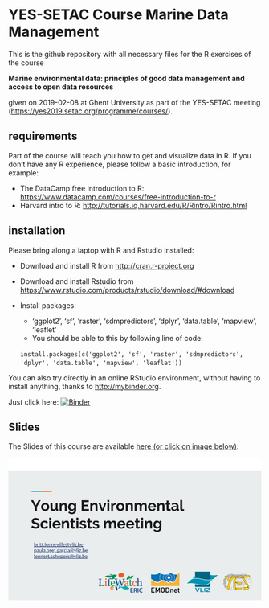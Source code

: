 # YES-SETAC Course Marine Data Management
This is the github repository with all necessary files for the R exercises of the course

**Marine environmental data: principles of good data management and access to open data resources**

given on 2019-02-08 at Ghent University as part of the YES-SETAC meeting (https://yes2019.setac.org/programme/courses/). 


## requirements
Part of the course will teach you how to get and visualize data in R.
If you don’t have any R experience, please follow a basic introduction, for example:

* The DataCamp free introduction to R: https://www.datacamp.com/courses/free-introduction-to-r
*	Harvard intro to R: http://tutorials.iq.harvard.edu/R/Rintro/Rintro.html 

## installation
Please bring along a laptop with R and Rstudio installed:

* Download and install R from http://cran.r-project.org 
*	Download and install Rstudio from https://www.rstudio.com/products/rstudio/download/#download
*	Install packages:
    *	‘ggplot2’, ‘sf’, ‘raster’, ‘sdmpredictors’, ‘dplyr’, ‘data.table’, ‘mapview’, ‘leaflet’
    *	You should be able to this by following line of code:
    
    `install.packages(c('ggplot2', 'sf', 'raster', 'sdmpredictors', 'dplyr', 'data.table', 'mapview', 'leaflet'))`
    
 You can also try directly in an online RStudio environment, without having to install anything, thanks to <http://mybinder.org>.
 
 Just click here:
 [![Binder](http://mybinder.org/badge.svg)](https://mybinder.org/v2/gh/LennertSchepers/YES-SETAC/master?urlpath=rstudio)
  
 

## Slides

The Slides of this course are available [here (or click on image below)](https://docs.google.com/presentation/d/1TfKyJmyLWbiz_7BnEI7zfhT44O3oTiUirzY04PCd2x4/edit?usp=sharing):
 
[![Slides](https://github.com/LennertSchepers/YES-SETAC/blob/master/images/First_Slide.jpg)](https://docs.google.com/presentation/d/1TfKyJmyLWbiz_7BnEI7zfhT44O3oTiUirzY04PCd2x4/edit?usp=sharing)


